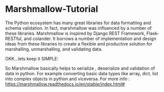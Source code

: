 # Marshmallow-Tutorial

The Python ecosystem has many great libraries for data formatting and schema validation.
In fact, marshmallow was influenced by a number of these libraries. Marshmallow is inspired by Django REST Framework, Flask-RESTful, and colander. It borrows a number of implementation and design ideas from these libraries to create a flexible and productive solution for marshalling, unmarshalling, and validating data.

OKK...lets keep it SIMPLE:

So Marshmallow basically helps to serialize , deserialize and validation of data in python. For example converting basic data types like array, dict, list into complex objects in python and viceversa.
For more info : https://marshmallow.readthedocs.io/en/stable/index.html#
